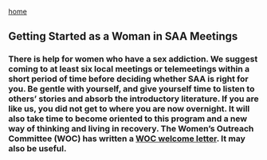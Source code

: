 [home](index.md)

## Getting Started as a Woman in SAA Meetings
### There is help for women who have a sex addiction.  We suggest coming to at least six local meetings or telemeetings within a short period of time before deciding whether SAA is right for you. Be gentle with yourself, and give yourself time to listen to others’ stories and absorb the introductory literature. If you are like us, you did not get to where you are now overnight. It will also take time to become oriented to this program and a new way of thinking and living in recovery.  The Women’s Outreach Committee (WOC) has written a <a href='https://saa-recovery.org/women/womens-welcome-letter/'> WOC welcome letter</a>. It may also be useful.
